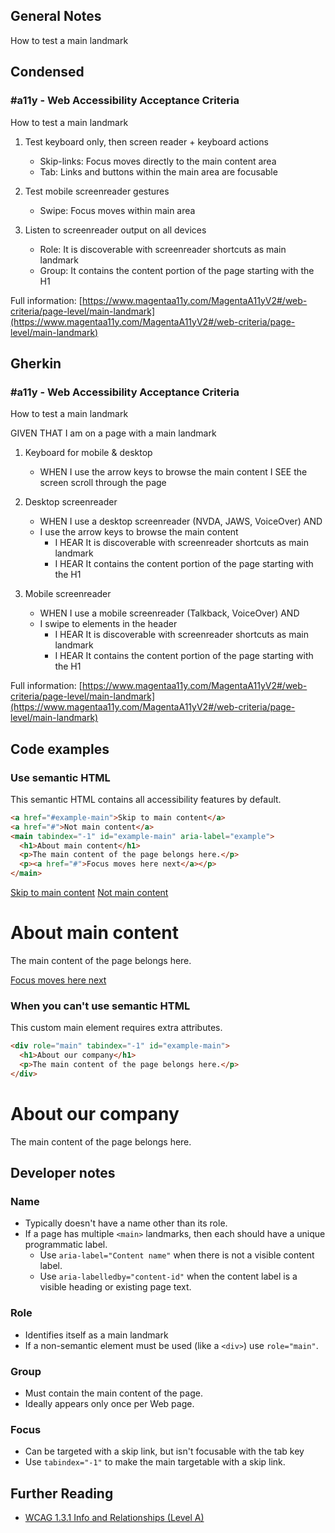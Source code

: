 ## General Notes

How to test a main landmark

## Condensed

### #a11y - Web Accessibility Acceptance Criteria

How to test a main landmark

1. Test keyboard only, then screen reader + keyboard actions

   - Skip-links: Focus moves directly to the main content area
   - Tab: Links and buttons within the main area are focusable

2. Test mobile screenreader gestures

   - Swipe: Focus moves within main area

3. Listen to screenreader output on all devices

   - Role: It is discoverable with screenreader shortcuts as main landmark
   - Group: It contains the content portion of the page starting with the H1

Full information: [https://www.magentaa11y.com/MagentaA11yV2#/web-criteria/page-level/main-landmark](https://www.magentaa11y.com/MagentaA11yV2#/web-criteria/page-level/main-landmark)

## Gherkin

### #a11y - Web Accessibility Acceptance Criteria

How to test a main landmark

GIVEN THAT I am on a page with a main landmark

1. Keyboard for mobile & desktop

   - WHEN I use the arrow keys to browse the main content I SEE the screen scroll through the page

2. Desktop screenreader

   - WHEN I use a desktop screenreader (NVDA, JAWS, VoiceOver) AND 
   - I use the arrow keys to browse the main content
      - I HEAR It is discoverable with screenreader shortcuts as main landmark
      - I HEAR It contains the content portion of the page starting with the H1


3. Mobile screenreader

   - WHEN I use a mobile screenreader (Talkback, VoiceOver) AND
   - I swipe to elements in the header
      - I HEAR It is discoverable with screenreader shortcuts as main landmark
      - I HEAR It contains the content portion of the page starting with the H1


Full information: [https://www.magentaa11y.com/MagentaA11yV2#/web-criteria/page-level/main-landmark](https://www.magentaa11y.com/MagentaA11yV2#/web-criteria/page-level/main-landmark)

## Code examples

### Use semantic HTML

This semantic HTML contains all accessibility features by default.

```html
<a href="#example-main">Skip to main content</a>
<a href="#">Not main content</a>
<main tabindex="-1" id="example-main" aria-label="example">
  <h1>About main content</h1>
  <p>The main content of the page belongs here.</p>
  <p><a href="#">Focus moves here next</a></p>
</main>
```
<example>
   <a href="#example-main">Skip to main content</a>
   <a href="#">Not main content</a>
   <main tabindex="-1" id="example-main" aria-label="example">
      <h1>About main content</h1>
      <p>The main content of the page belongs here.</p>
      <p><a href="#">Focus moves here next</a></p>
   </main>
</example>

### When you can't use semantic HTML

This custom main element requires extra attributes.

```html
<div role="main" tabindex="-1" id="example-main"> 
  <h1>About our company</h1>
  <p>The main content of the page belongs here.</p>
</div>
```

<example>
   <div role="main" tabindex="-1" id="example-main"> 
      <h1>About our company</h1>
      <p>The main content of the page belongs here.</p>
   </div>
</example>

## Developer notes

### Name
   - Typically doesn't have a name other than its role.
   - If a page has multiple `<main>` landmarks, then each should have a unique programmatic label.
      - Use `aria-label="Content name"` when there is not a visible content label.
      - Use `aria-labelledby="content-id"` when the content label is a visible heading or existing page text.

### Role

   - Identifies itself as a main landmark
   - If a non-semantic element must be used (like a `<div>`) use `role="main"`.

### Group

   - Must contain the main content of the page.
   - Ideally appears only once per Web page.

### Focus

   - Can be targeted with a skip link, but isn't focusable with the tab key
   - Use `tabindex="-1"` to make the main targetable with a skip link.

## Further Reading
   - [WCAG 1.3.1 Info and Relationships (Level A)](https://www.w3.org/WAI/WCAG22/Understanding/info-and-relationships.html)

